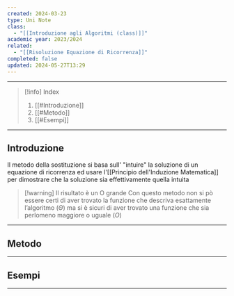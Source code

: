 ```yaml
---
created: 2024-03-23
type: Uni Note
class:
  - "[[Introduzione agli Algoritmi (class)]]"
academic year: 2023/2024
related:
  - "[[Risoluzione Equazione di Ricorrenza]]"
completed: false
updated: 2024-05-27T13:29
---
```

---

>[!info] Index
>1. [[#Introduzione]]
>2. [[#Metodo]]
>3. [[#Esempi]]

---
## Introduzione

Il metodo della sostituzione si basa sull' "intuire" la soluzione di un equazione di ricorrenza ed usare l'[[Principio dell'Induzione Matematica]] per dimostrare che la soluzione sia effettivamente quella intuita 

>[!warning] Il risultato è un O grande
>Con questo metodo non si pò essere certi di aver trovato la funzione che descriva esattamente l’algoritmo ($\Theta$) ma si è sicuri di aver trovato una funzione che sia perlomeno maggiore o uguale ($O$)

---
## Metodo



---
## Esempi



---
